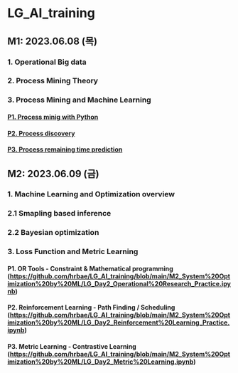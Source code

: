 # LG_AI_training

## M1: 2023.06.08 (목)

### 1. Operational Big data
### 2. Process Mining Theory
### 3. Process Mining and Machine Learning

#### [P1. Process minig with Python](https://github.com/hrbae/LG_AI_training/blob/main/M1_Proces_Innovationby_ML/Practice_1_1_Process_mining_with_Python.ipynb)
#### [P2. Process discovery](https://github.com/hrbae/LG_AI_training/blob/main/M1_Proces_Innovationby_ML/Practice_1_2_Process_Discovery.ipynb)
#### [P3. Process remaining time prediction](https://github.com/hrbae/LG_AI_training/blob/main/M1_Proces_Innovationby_ML/Practice_1_3_Remaining_Time_Prediction.ipynb)

## M2: 2023.06.09 (금)
### 1. Machine Learning and Optimization overview
### 2.1 Smapling based inference
### 2.2 Bayesian optimization
### 3. Loss Function and Metric Learning

#### P1. OR Tools - Constraint & Mathematical programming (https://github.com/hrbae/LG_AI_training/blob/main/M2_System%20Optimization%20by%20ML/LG_Day2_Operational%20Research_Practice.ipynb)
#### P2. Reinforcement Learning - Path Finding / Scheduling (https://github.com/hrbae/LG_AI_training/blob/main/M2_System%20Optimization%20by%20ML/LG_Day2_Reinforcement%20Learning_Practice.ipynb)
#### P3. Metric Learning - Contrastive Learning (https://github.com/hrbae/LG_AI_training/blob/main/M2_System%20Optimization%20by%20ML/LG_Day2_Metric%20Learning.ipynb)
